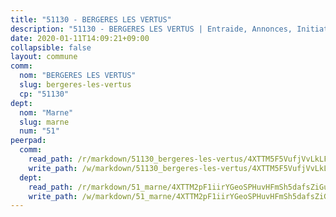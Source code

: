```yaml
---
title: "51130 - BERGERES LES VERTUS"
description: "51130 - BERGERES LES VERTUS | Entraide, Annonces, Initiatives"
date: 2020-01-11T14:09:21+09:00
collapsible: false
layout: commune
comm:
  nom: "BERGERES LES VERTUS"
  slug: bergeres-les-vertus
  cp: "51130"
dept:
  nom: "Marne"
  slug: marne
  num: "51"
peerpad:
  comm:
    read_path: /r/markdown/51130_bergeres-les-vertus/4XTTM5F5VufjVvLkLFcURAYbRwjhXpyN4wqzwro4w7BRk6PDk
    write_path: /w/markdown/51130_bergeres-les-vertus/4XTTM5F5VufjVvLkLFcURAYbRwjhXpyN4wqzwro4w7BRk6PDk-K3TgV7ZKwy1oCkXeWGPZGCWW1S7JCruoddyqCAUotCYEaqpTRALAZXUTindobHHb7aKEXfABHFWKG7kGFAQyYQFDQNEjiuyedu39qtrZfFrDGoCA9VrmVVgyxJMtDRf47sat1Xwp
  dept:
    read_path: /r/markdown/51_marne/4XTTM2pF1iirYGeoSPHuvHFmSh5dafsZiGuDVqApNYr9W2doe
    write_path: /w/markdown/51_marne/4XTTM2pF1iirYGeoSPHuvHFmSh5dafsZiGuDVqApNYr9W2doe-K3TgV7EpXmd75L5pz6aUTALihWsFeiubyposyfPgz6DbQby3ZQF3gNXaGqeRVGevfRz46yND7Y8QkCv5VozWFj5shZbEokjWNQrdmmsAHCxzuLQj5kuinh4kCdsefHKLdp7xhUwa
---
```



